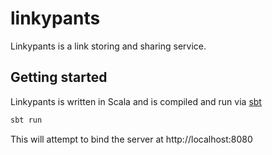 # linkypants

Linkypants is a link storing and sharing service.

## Getting started

Linkypants is written in Scala and is compiled and run via
[sbt](http://www.scala-sbt.org/)

```scala
sbt run
```

This will attempt to bind the server at http://localhost:8080
